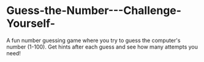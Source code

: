 # Guess-the-Number---Challenge-Yourself-
 A fun number guessing game where you try to guess the computer's number (1-100).  Get hints after each guess and see how many attempts you need!
